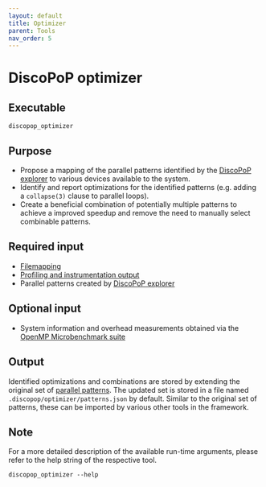 ```yaml
---
layout: default
title: Optimizer
parent: Tools
nav_order: 5
---
```


# DiscoPoP optimizer
## Executable
`discopop_optimizer`

## Purpose
- Propose a mapping of the parallel patterns identified by the [DiscoPoP explorer](../tools/Explorer.md) to various devices available to the system.
- Identify and report optimizations for the identified patterns (e.g. adding a `collapse(3)` clause to parallel loops).
- Create a beneficial combination of potentially multiple patterns to achieve a improved speedup and remove the need to manually select combinable patterns.

## Required input
- [Filemapping](../data/Filemapping.md)
- [Profiling and instrumentation output](../data/Profiling_and_instrumentation_output.md)
- Parallel patterns created by [DiscoPoP explorer](../tools/Explorer.md)

## Optional input
- System information and overhead measurements obtained via the [OpenMP Microbenchmark suite](https://github.com/discopop-project/OpenMP-Microbench)

## Output
Identified optimizations and combinations are stored by extending the original set of [parallel patterns](../data/Parallel_patterns.md). The updated set is stored in a file named `.discopop/optimizer/patterns.json` by default. Similar to the original set of patterns, these can be imported by various other tools in the framework.

## Note
For a more detailed description of the available run-time arguments, please refer to the help string of the respective tool.
```
discopop_optimizer --help
```
